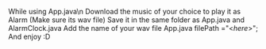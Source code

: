 While using App.java\n
Download the music of your choice to play it as Alarm (Make sure its wav file)
Save it in the same folder as App.java and AlarmClock.java
Add the name of your wav file App.java filePath ="<*here*>";
And enjoy :D
